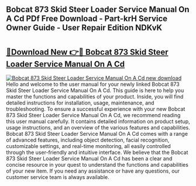 ## Bobcat 873 Skid Steer Loader Service Manual On A Cd PDf Free Download - Part-krH Service Owner Guide - User Repair Edition NDKvK

# <h2><a href="http://bc83425.oget.top/?id=Bobcat+873+Skid+Steer+Loader+Service+Manual+On+A+Cd">🔗Download New 👉🔴 Bobcat 873 Skid Steer Loader Service Manual On A Cd</a></h2>

[![Bobcat 873 Skid Steer Loader Service Manual On A Cd new download](https://i.imgur.com/5g1atiW.png)](http://bc83425.oget.top/?id=Bobcat+873+Skid+Steer+Loader+Service+Manual+On+A+Cd)
Hello and welcome to the user manual for your newly linked Bobcat 873 Skid Steer Loader Service Manual On A Cd. This guide is here to help you master the functions and capabilities of your product. Inside, you will find detailed instructions for installation, usage, maintenance, and troubleshooting. To ensure a successful experience with your new Bobcat 873 Skid Steer Loader Service Manual On A Cd, we recommend reading this user manual carefully. It contains detailed information on product setup, usage instructions, and an overview of the various features and capabilities. Bobcat 873 Skid Steer Loader Service Manual On A Cd comes with a range of advanced features, including object detection, facial recognition, customizable settings, and real-time monitoring, all easily controlled through the user-friendly and intuitive interface. We believe that the Bobcat 873 Skid Steer Loader Service Manual On A Cd has been a clear and concise resource in your quest to understand the functions and capabilities of your new item. If you need any assistance or have any questions, our customer service team is always available.
